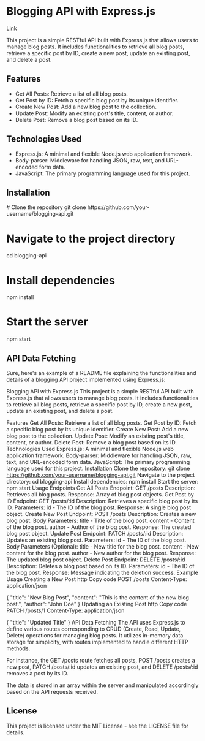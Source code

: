 # Blogging API with Express.js
[Link](http://localhost:3000/)


<p> This project is a simple RESTful API built with Express.js that allows users to manage blog posts. It includes functionalities to retrieve all blog posts, retrieve a specific post by ID, create a new post, update an existing post, and delete a post.</p>

<h2> Features </h2>
<ul>
  <li> Get All Posts: Retrieve a list of all blog posts.</li>
  <li> Get Post by ID: Fetch a specific blog post by its unique identifier.</li>
  <li> Create New Post: Add a new blog post to the collection.</li>
  <li> Update Post: Modify an existing post's title, content, or author.</li>
  <li> Delete Post: Remove a blog post based on its ID.</li>
</ul>

<h2> Technologies Used </h2>
<ul>
  <li> Express.js: A minimal and flexible Node.js web application framework.</li>
  <li> Body-parser: Middleware for handling JSON, raw, text, and URL-encoded form data.</li>
  <li> JavaScript: The primary programming language used for this project.</li>
</ul>

<h2> Installation </h2>
# Clone the repository
git clone https://github.com/your-username/blogging-api.git

# Navigate to the project directory
cd blogging-api

# Install dependencies
npm install

# Start the server
npm start
<h2> API Data Fetching </h2>
<p> 
Sure, here's an example of a README file explaining the functionalities and details of a blogging API project implemented using Express.js:

Blogging API with Express.js
This project is a simple RESTful API built with Express.js that allows users to manage blog posts. It includes functionalities to retrieve all blog posts, retrieve a specific post by ID, create a new post, update an existing post, and delete a post.

Features
Get All Posts: Retrieve a list of all blog posts.
Get Post by ID: Fetch a specific blog post by its unique identifier.
Create New Post: Add a new blog post to the collection.
Update Post: Modify an existing post's title, content, or author.
Delete Post: Remove a blog post based on its ID.
Technologies Used
Express.js: A minimal and flexible Node.js web application framework.
Body-parser: Middleware for handling JSON, raw, text, and URL-encoded form data.
JavaScript: The primary programming language used for this project.
Installation
Clone the repository: git clone https://github.com/your-username/blogging-api.git
Navigate to the project directory: cd blogging-api
Install dependencies: npm install
Start the server: npm start
Usage
Endpoints
Get All Posts
Endpoint: GET /posts
Description: Retrieves all blog posts.
Response: Array of blog post objects.
Get Post by ID
Endpoint: GET /posts/:id
Description: Retrieves a specific blog post by its ID.
Parameters: id - The ID of the blog post.
Response: A single blog post object.
Create New Post
Endpoint: POST /posts
Description: Creates a new blog post.
Body Parameters:
title - Title of the blog post.
content - Content of the blog post.
author - Author of the blog post.
Response: The created blog post object.
Update Post
Endpoint: PATCH /posts/:id
Description: Updates an existing blog post.
Parameters: id - The ID of the blog post.
Body Parameters (Optional):
title - New title for the blog post.
content - New content for the blog post.
author - New author for the blog post.
Response: The updated blog post object.
Delete Post
Endpoint: DELETE /posts/:id
Description: Deletes a blog post based on its ID.
Parameters: id - The ID of the blog post.
Response: Message indicating the deletion success.
Example Usage
Creating a New Post
http
Copy code
POST /posts
Content-Type: application/json

{
  "title": "New Blog Post",
  "content": "This is the content of the new blog post.",
  "author": "John Doe"
}
Updating an Existing Post
http
Copy code
PATCH /posts/1
Content-Type: application/json

{
  "title": "Updated Title"
}
API Data Fetching
The API uses Express.js to define various routes corresponding to CRUD (Create, Read, Update, Delete) operations for managing blog posts. It utilizes in-memory data storage for simplicity, with routes implemented to handle different HTTP methods.

For instance, the GET /posts route fetches all posts, POST /posts creates a new post, PATCH /posts/:id updates an existing post, and DELETE /posts/:id removes a post by its ID.

The data is stored in an array within the server and manipulated accordingly based on the API requests received.</p>


<h2> License </h2>
<p> This project is licensed under the MIT License - see the LICENSE file for details.</p>
